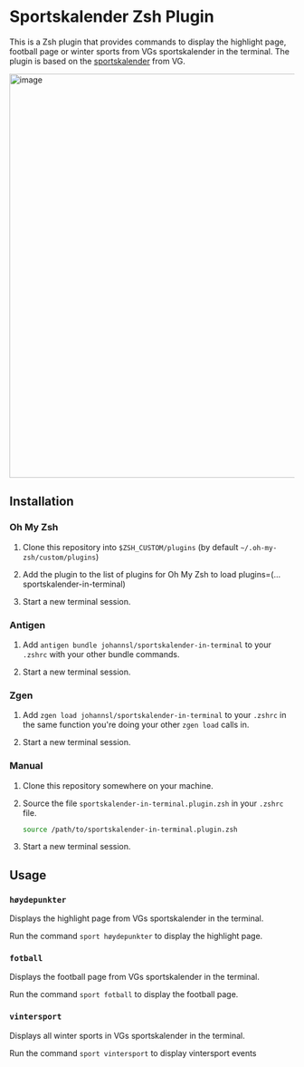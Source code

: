 # Sportskalender Zsh Plugin

This is a Zsh plugin that provides commands to display the highlight page, football page or winter sports from VGs sportskalender in the terminal. The plugin is based on the [sportskalender](https://www.vg.no/sport/kalender) from VG.

<img width="713" alt="image" src="https://github.com/hbleie/sportskalender-in-terminal/assets/92336221/bc93acb7-247d-4646-a50b-c84c761c0ffd">


## Installation

### Oh My Zsh

1. Clone this repository into `$ZSH_CUSTOM/plugins` (by default `~/.oh-my-zsh/custom/plugins`)

2. Add the plugin to the list of plugins for Oh My Zsh to load
    plugins=(... sportskalender-in-terminal)

3. Start a new terminal session.

### Antigen

1. Add `antigen bundle johannsl/sportskalender-in-terminal` to your `.zshrc` with your other bundle commands.

2. Start a new terminal session.

### Zgen

1. Add `zgen load johannsl/sportskalender-in-terminal` to your `.zshrc` in the same function you're doing your other `zgen load` calls in.

2. Start a new terminal session.

### Manual

1. Clone this repository somewhere on your machine.

2. Source the file `sportskalender-in-terminal.plugin.zsh` in your `.zshrc` file.

    ```zsh
    source /path/to/sportskalender-in-terminal.plugin.zsh
    ```

3. Start a new terminal session.

## Usage

### `høydepunkter`

Displays the highlight page from VGs sportskalender in the terminal.

Run the command `sport høydepunkter` to display the highlight page.

### `fotball`

Displays the football page from VGs sportskalender in the terminal.

Run the command `sport fotball` to display the football page.

### `vintersport`

Displays all winter sports in VGs sportskalender in the terminal.

Run the command `sport vintersport` to display vintersport events

